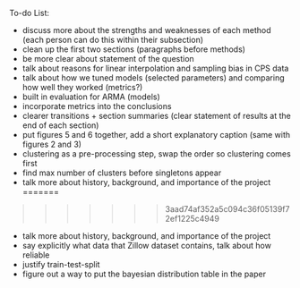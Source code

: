 To-do List:
- discuss more about the strengths and weaknesses of each method (each person can do this within their subsection)
- clean up the first two sections (paragraphs before methods)
- be more clear about statement of the question
- talk about reasons for linear interpolation and sampling bias in CPS data
- talk about how we tuned models (selected parameters) and comparing how well they worked (metrics?)
- built in evaluation for ARMA (models)
- incorporate metrics into the conclusions
- clearer transitions + section summaries (clear statement of results at the end of each section)
- put figures 5 and 6 together, add a short explanatory caption (same with figures 2 and 3)
- clustering as a pre-processing step, swap the order so clustering comes first
- find max number of clusters before singletons appear
- talk more about history, background, and importance of the project
=======
>>>>>>> 3aad74af352a5c094c36f05139f72ef1225c4949
- talk more about history, background, and importance of the project
- say explicitly what data that Zillow dataset contains, talk about how reliable 
- justify train-test-split
- figure out a way to put the bayesian distribution table in the paper